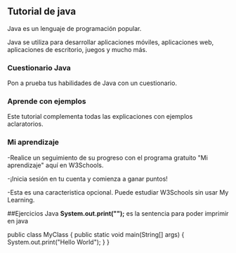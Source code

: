 ## Tutorial de java

Java es un lenguaje de programación popular.

Java se utiliza para desarrollar aplicaciones móviles, aplicaciones web, aplicaciones de escritorio, juegos y mucho más.

### Cuestionario Java
Pon a prueba tus habilidades de Java con un cuestionario.
### Aprende con ejemplos
Este tutorial complementa todas las explicaciones con ejemplos aclaratorios.

### Mi aprendizaje

-Realice un seguimiento de su progreso con el programa gratuito "Mi aprendizaje" aquí en W3Schools.

-¡Inicia sesión en tu cuenta y comienza a ganar puntos!

-Esta es una caracteristica opcional. Puede estudiar W3Schools sin usar My Learning.

##Ejercicios Java
**System.out.print("");** es la sentencia para poder imprimir en java


public class MyClass {
  public static void main(String[] args) {
    System.out.print("Hello World");
  }
}
